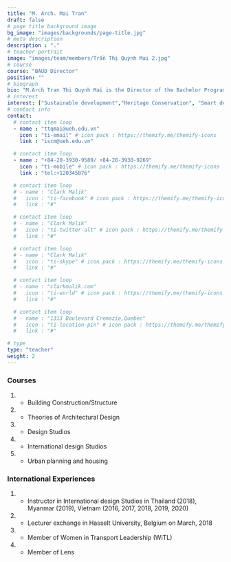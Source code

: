 ```yaml
---
title: "M. Arch. Mai Tran"
draft: false
# page title background image
bg_image: "images/backgrounds/page-title.jpg"
# meta description
description : "."
# teacher portrait
image: "images/team/members/Trần Thị Quỳnh Mai 2.jpg"
# course
course: "BAUD Director"
position: ""
# biograph
bio: "M.Arch Tran Thi Quynh Mai is the Director of the Bachelor Program and Operation Manager at ISCM. She graduated from the University of Architecture Ho Chi Minh city with a master's degree in Architecture (2013). After graduation, she worked for Ton Duc Thang university as well as Architectural lecturer for 6 years. Her interests in the research focus on architecture and urban fields, especially smart design, urban design, landscape architecture, sustainable development, and smart city. "
# interest
interest: ["Sustainable development","Heritage Conservation", "Smart design"]
# contact info
contact:
  # contact item loop
  - name : "ttqmai@ueh.edu.vn"
    icon : "ti-email" # icon pack : https://themify.me/themify-icons
    link : "iscm@ueh.edu.vn"

  # contact item loop
  - name : "+84-28-3930-9589/ +84-28-3930-9269"
    icon : "ti-mobile" # icon pack : https://themify.me/themify-icons
    link : "tel:+120345876"

  # contact item loop
  # - name : "Clark Malik"
  #   icon : "ti-facebook" # icon pack : https://themify.me/themify-icons
  #   link : "#"

  # contact item loop
  # - name : "Clark Malik"
  #   icon : "ti-twitter-alt" # icon pack : https://themify.me/themify-icons
  #   link : "#"

  # contact item loop
  # - name : "Clark Malik"
  #   icon : "ti-skype" # icon pack : https://themify.me/themify-icons
  #   link : "#"

  # contact item loop
  # - name : "clarkmalik.com"
  #   icon : "ti-world" # icon pack : https://themify.me/themify-icons
  #   link : "#"

  # contact item loop
  # - name : "1313 Boulevard Cremazie,Quebec"
  #   icon : "ti-location-pin" # icon pack : https://themify.me/themify-icons
  #   link : "#"

# type
type: "teacher"
weight: 2
---
```


### Courses
1. * Building Construction/Structure
1. * Theories of Architectural Design
1. * Design Studios
1. * International design Studios
1. * Urban planning and housing


### International Experiences
1. * Instructor in International design Studios in Thailand (2018), Myanmar (2019), Vietnam (2016, 2017, 2018, 2019, 2020)
1. * Lecturer exchange in Hasselt University, Belgium on March, 2018
1. * Member of Women in Transport Leadership (WiTL)
1. * Member of Lens

